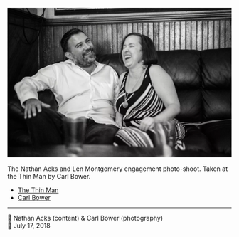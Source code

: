 ![Nathan and Len sitting in the back corner of the Thin Man](assets/0ec8fbdf1efedfea9b4acdb60ccc8fdd.webp)

The Nathan Acks and Len Montgomery engagement photo-shoot. Taken at the Thin Man by Carl Bower.

* [The Thin Man](http://www.thinmantavern.com)
* [Carl Bower](https://carlbowerphotos.com)

- - - -

<span aria-hidden="true">👥</span> Nathan Acks (content) & Carl Bower (photography)  
<span aria-hidden="true">📅</span> July 17, 2018
